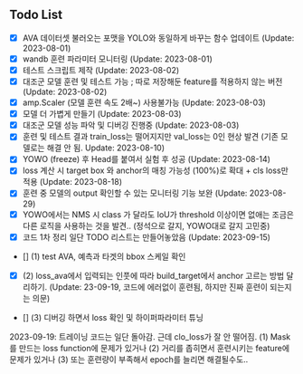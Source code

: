 ## Todo List

- [x] AVA 데이터셋 불러오는 포맷을 YOLO와 동일하게 바꾸는 함수 업데이트 (Update: 2023-08-01)
- [x] wandb 훈련 파라미터 모니터링 (Update: 2023-08-01)
- [x] 테스트 스크립트 제작 (Update: 2023-08-02)
- [x] 대조군 모델 훈련 및 테스트 가능 ; 따로 저장해둔 feature를 적용하지 않는 버전 (Update: 2023-08-02)
- [x] amp.Scaler (모델 훈련 속도 2배~) 사용불가능 (Update: 2023-08-03)
- [x] 모델 더 가볍게 만들기 (Update: 2023-08-03)
- [x] 대조군 모델 성능 파악 및 디버깅 진행중 (Update: 2023-08-03)
- [x] 훈련 및 테스트 결과 train_loss는 떨어지지만 val_loss는 0인 현상 발견 (기존 모델로는 해결 안 됨. Update: 2023-08-10)
- [x] YOWO (freeze) 후 Head를 붙여서 실험 후 성공 (Update: 2023-08-14)
- [x] loss 계산 시 target box 와 anchor의 매칭 가능성 (100%)로 확대 + cls loss만 적용 (Update: 2023-08-18)
- [x] 훈련 중 모델의 output 확인할 수 있는 모니터링 기능 보완 (Update: 2023-08-29)
- [X] YOWO에서는 NMS 시 class 가 달라도 IoU가 threshold 이상이면 없애는 조금은 다른 로직을 사용하는 것을 발견.. (정석으로 갈지, YOWO대로 갈지 고민중)
- [x] 코드 1차 정리 일단 TODO 리스트는 만들어놓았음 (Update: 2023-09-15)
- [] (1) test AVA, 예측과 타겟의 bbox 스케일 확인
- [x] (2) loss_ava에서 입력되는 인풋에 따라 build_target에서 anchor 고르는 방법 달리하기. (Update: 23-09-19, 코드에 에러없이 훈련됨, 하지만 진짜 훈련이 되는지는 의문)
- [] (3) 디버깅 하면서 loss 확인 및 하이퍼파라미터 튜닝

2023-09-19: 트레이닝 코드는 일단 돌아감. 근데 clo_loss가 잘 안 떨어짐. 
(1) Mask를 만드는 loss function에 문제가 있거나
(2) 거리를 좁히면서 훈련시키는 feature에 문제가 있거나
(3) 또는 훈련량이 부족해서 epoch를 늘리면 해결될수도..